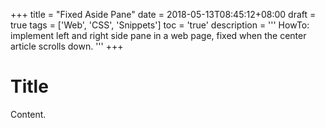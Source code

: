 +++
title       = "Fixed Aside Pane"
date        = 2018-05-13T08:45:12+08:00
draft       = true
tags        = ['Web', 'CSS', 'Snippets']
toc         = 'true'
description = '''
HowTo: implement left and right side pane in a web page, fixed when the center
article scrolls down.
'''
+++

# Title

Content.
